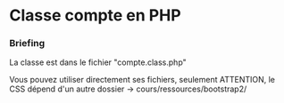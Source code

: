 # Classe compte en PHP

### Briefing
La classe est dans le fichier "compte.class.php"

Vous pouvez utiliser directement ses fichiers, seulement ATTENTION, le CSS dépend d'un autre dossier -> cours/ressources/bootstrap2/